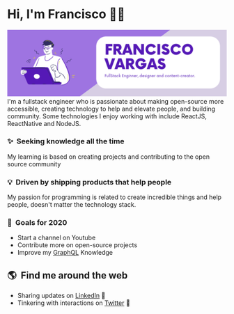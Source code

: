 # Hi, I'm Francisco 🖖🏼

<img src="https://github.com/franciscosvargas/franciscosvargas/blob/master/assets/banner.png?raw=true" alt="Francisco Vargas, FullStack Enginner, designer and content-creator">
I'm a fullstack engineer who is passionate about making open-source more accessible, creating technology to help and elevate people, and building community. Some technologies I enjoy working with include ReactJS, ReactNative and NodeJS.

### ✨&nbsp; Seeking knowledge all the time  
My learning is based on creating projects and contributing to the open source community 

### 💡&nbsp; Driven by shipping products that help people  
My passion for programming is related to create incredible things and help people, doesn't matter the technology stack. 

### 🔭&nbsp; Goals for 2020 
- Start a channel on Youtube 
- Contribute more on open-source projects
- Improve my [GraphQL](https://graphql.org/) Knowledge 

## 🌎&nbsp; Find me around the web
- Sharing updates on <a href="https://www.linkedin.com/in/franciscosvargas/">LinkedIn</a> 💼
- Tinkering with interactions on <a href="https://twitter.com/falissonsv"> Twitter</a> 🏓

